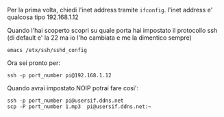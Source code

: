 Per la prima volta, chiedi l'inet address tramite `ifconfig`. l'inet address e' qualcosa tipo 192.168.1.12

Quando l'hai scoperto scopri su quale porta hai impostato il protocollo ssh (di default e' la 22 ma io l'ho cambiata e me la dimentico sempre)

`emacs /etx/ssh/sshd_config`

Ora sei pronto per:

`ssh -p port_number pi@192.168.1.12`

Quando avrai impostato NOIP potrai fare cosi':

```
ssh -p port_number pi@usersif.ddns.net
scp -P port_number 1.mp3  pi@usersif.ddns.net:~
```
